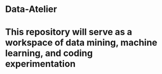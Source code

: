 # Data-Atelier

# This repository will serve as a workspace of data mining, machine learning, and coding experimentation 
